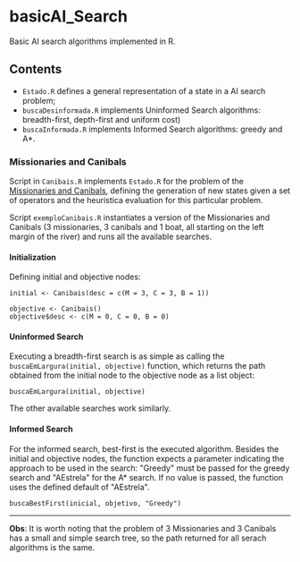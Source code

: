 # basicAI_Search
Basic AI search algorithms implemented in R.

## Contents

- `Estado.R` defines a general representation of a state in a AI search problem;
- `buscaDesinformada.R` implements Uninformed Search algorithms: breadth-first, depth-first and uniform cost)
- `buscaInformada.R` implements Informed Search algorithms: greedy and A*.

### Missionaries and Canibals

Script in `Canibais.R` implements `Estado.R` for the problem of the [Missionaries and Canibals](https://en.wikipedia.org/wiki/Missionaries_and_cannibals_problem), defining the generation of new states given a set of operators and the heuristica evaluation for this particular problem.

Script `exemploCanibais.R` instantiates a version of the Missionaries and Canibals (3 missionaries, 3 canibals and 1 boat, all starting on the left margin of the river) and runs all the available searches.

#### Initialization

Defining initial and objective nodes:

```{r}
initial <- Canibais(desc = c(M = 3, C = 3, B = 1))

objective <- Canibais()
objective$desc <- c(M = 0, C = 0, B = 0)

```

#### Uninformed Search

Executing a breadth-first search is as simple as calling the `buscaEmLargura(initial, objective)` function, which returns the path obtained from the initial node to the objective node as a list object:

```{r}
buscaEmLargura(initial, objective)
```

The other available searches work similarly.

#### Informed Search

For the informed search, best-first is the executed algorithm. Besides the initial and objective nodes, the function expects a parameter indicating the approach to be used in the search: "Greedy" must be passed for the greedy search and "AEstrela" for the A* search. If no value is passed, the function uses the defined default of "AEstrela".

```{r}
buscaBestFirst(inicial, objetivo, "Greedy")
```
***

**Obs**: It is worth noting that the problem of 3 Missionaries and 3 Canibals has a small and simple search tree, so the path returned for all serach algorithms is the same.
